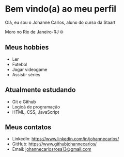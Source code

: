 # Bem vindo(a) ao meu perfil

Olá, eu sou o Johanne Carlos, aluno do curso da Staart

Moro no Rio de Janeiro-RJ 🌐

## Meus hobbies

- Ler
- Futebol
- Jogar videogame
- Assistir séries

## Atualmente estudando

- Git e Github
- Logicá de programação
- HTML, CSS, JavaScript

## Meus contatos

- LinkedIn: https://www.linkedin.com/in/johannecarlos/
- GitHub: https://www.githubjohannecarlos/
- Email: johannecarlosrosa13@gmail.com
